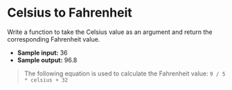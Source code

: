 # Celsius to Fahrenheit

Write a function to take the Celsius value as an argument and return the corresponding Fahrenheit value.

- **Sample input:** 36
- **Sample output:** 96.8

> The following equation is used to calculate the Fahrenheit value: `9 / 5 * celsius + 32`